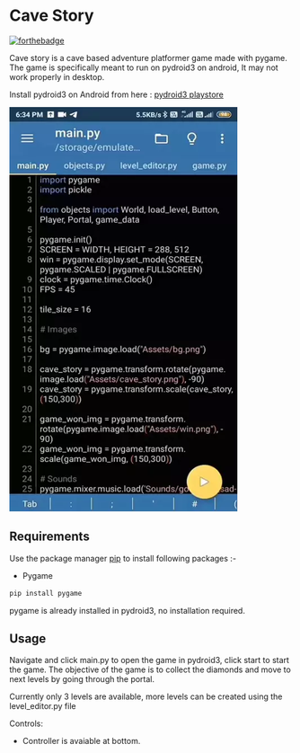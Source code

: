 # Cave Story

[![forthebadge](https://forthebadge.com/images/badges/made-with-python.svg)](https://forthebadge.com)

Cave story is a cave based adventure platformer game made with pygame. The game is specifically meant to run on pydroid3 on android, It may not work properly in desktop.

Install pydroid3 on Android from here : [pydroid3 playstore](https://play.google.com/store/apps/details?id=ru.iiec.pydroid3&hl=en_IN&gl=US)

![Alt text](app.webp?raw=true "Cave Story")

## Requirements

Use the package manager [pip](https://pip.pypa.io/en/stable/) to install following packages :-

* Pygame

```bash
pip install pygame
```

pygame is already installed in pydroid3, no installation required.

## Usage

Navigate and click main.py to open the game in pydroid3, click start to start the game. The objective of the game is to collect the diamonds and move to next levels by going through the portal.

Currently only 3 levels are available, more levels can be created using the level_editor.py file

Controls:

* Controller is avaiable at bottom.
